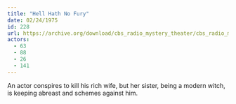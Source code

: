 ```yaml
---
title: "Hell Hath No Fury"
date: 02/24/1975
id: 228
url: https://archive.org/download/cbs_radio_mystery_theater/cbs_radio_mystery_theater-0201-0250.zip/cbs_radio_mystery_theater-0201-0250%2Fcbsrmt_0228_hell_hath_no_fury.mp3
actors:
  - 63
  - 88
  - 26
  - 141
---
```

An actor conspires to kill his rich wife, but her sister, being a modern witch, is keeping abreast and schemes against him.